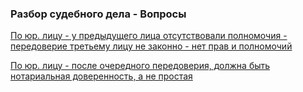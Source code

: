 ### Разбор судебного дела - Вопросы

[По юр. лицу - у предыдущего лица отсутствовали полномочия - передоверие третьему лицу не законно - нет прав и полномочий](./narushenie-01-u-predydushego-lica-otsutstvovali-polnomochia-peredoveriya-3mu-licu-ne-zakonno-net-prav-i-polnomochiy/about.md)

[По юр. лицу - после очередного передоверия, должна быть нотариальная доверенность, а не простая](./narushenie-02-posle-ocherednogo-peredoveriya-dolzhna-byt-notarialnaya-doverennost-a-ne-prostaya/about.md)
